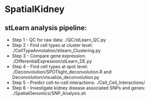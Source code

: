 # SpatialKidney

## stLearn analysis pipeline:

- Step 1 - QC for raw data: ./QC/stLearn_QC.py
- Step 2 - Find cell types at cluster level: ./CellTypeAnnotation/stlearn_Clustering.py
- Step 3 - Compare gene expression: ./DifferentialExpression/stLearn_DE.py
- Step 4 - Find cell types at spot level: ./Deconvolution/SPOTlight_deconvolution.R and Deconvolution/visualize_deconvolution.py
- Step 5 - Predict cell-to-cell interactions: ./Cell_Cell_Interactions/
- Step 6 - Investigate kidney disease associated SNPs and genes: ./SpatialGenomics/SNP_Analysis.sh  
